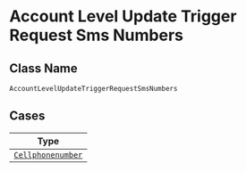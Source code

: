 
# Account Level Update Trigger Request Sms Numbers

## Class Name

`AccountLevelUpdateTriggerRequestSmsNumbers`

## Cases

| Type |
|  --- |
| [`Cellphonenumber`](../../../doc/models/cellphonenumber.md) |

